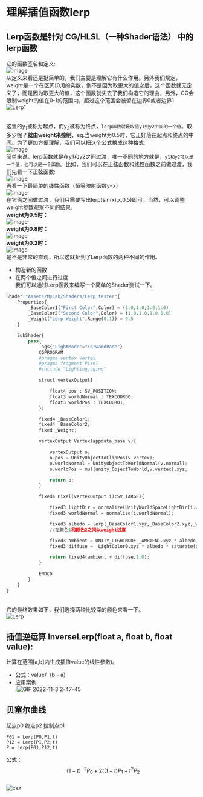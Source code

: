 # 理解插值函数lerp

## Lerp函数是针对 **CG/HLSL（一种Shader语法）** 中的lerp函数
它的函数签名和定义:
<br>![image](https://user-images.githubusercontent.com/74708198/192804056-4572a5e3-b94a-4a55-9c59-bc350771a055.png)
<br>从定义来看还是挺简单的，我们主要是理解它有什么作用。另外我们规定，weight是一个在区间[0,1]的实数，倒不是因为取更大的值之后，这个函数就无定义了，而是因为取更大的值，这个函数就失去了我们构造它的理由，另外，CG会限制weight的值在0-1的范围内，超过这个范围会被留在边界0或者边界1
<br>![Lerp1](https://user-images.githubusercontent.com/74708198/199573023-887e52b0-5f7d-4b99-92a7-09b04acee959.gif)

<br>这里的y<sub>1</sub>被称为起点，而y<sub>2</sub>被称为终点，`lerp函数就是取值y1到y2中间的一个值`。取多少呢？**就由weight来控制**，eg.当weight为0.5时，它正好落在起点和终点的中间。为了更加方便理解，我们可以把这个公式换成这种格式:
<br>![image](https://user-images.githubusercontent.com/74708198/192806113-80febc07-7f37-4e27-b1d6-ad1fc958fa8b.png)
<br>简单来说，lerp函数就是在y1和y2之间过渡，唯一不同的地方就是，`y1和y2可以是一个值，也可以是一个函数`。比如，我们可以在正弦函数和线性函数之前做过渡，我们先看一下正弦函数:
<br>![image](https://user-images.githubusercontent.com/74708198/192806750-b5e5deb2-0851-4608-86aa-ceb7923a8be2.png)
<br>再看一下最简单的线性函数（恒等映射函数y=x）
<br>![image](https://user-images.githubusercontent.com/74708198/192806893-fda1a89e-208a-49da-8f3f-f6d450721928.png)
<br>在它俩之间做过渡，我们只需要写出lerp(sin(x),x,0.5)即可。当然，可以调整weight参数观察不同的结果。
<br>**weight为0.5时：**
<br>![image](https://user-images.githubusercontent.com/74708198/192807040-7beb12ec-b7d4-42ed-862f-afa3415d9f3e.png)
<br>**weight为0.8时：**
<br>![image](https://user-images.githubusercontent.com/74708198/192807311-e571c7ed-3713-4162-9cd6-f68a911ad85a.png)
<br>**weight为0.2时：**
<br>![image](https://user-images.githubusercontent.com/74708198/192807336-2aa71cc2-f2a3-4969-98ff-f8caa1f3dad6.png)
<br>是不是非常的直观，所以这就扯到了Lerp函数的两种不同的作用。
* 构造新的函数
* 在两个值之间进行过度
<br>我们可以通过Lerp函数来编写一个简单的Shader测试一下。
```Python
Shader "Assets/MyLab/Shaders/Lerp_tester"{
    Properties{
        _BaseColor1("First Color",Color) = (1.0,1.0,1.0,1.0)
        _BaseColor2("Second Color",Color) = (1.0,1.0,1.0,1.0)
        _Weight("Lerp Weight",Range(0,1)) = 0.5
    }

    SubShader{
        pass{
            Tags{"LightMode"="ForwardBase"}
            CGPROGRAM
            #pragma vertex Vertex
            #pragma fragment Pixel
            #include "Lighting.cginc"

            struct vertexOutput{

                float4 pos : SV_POSITION;
                float3 worldNormal : TEXCOORD0;
                float3 worldPos : TEXCOORD1;
            };

            fixed4 _BaseColor1;
            fixed4 _BaseColor2;
            fixed _Weight;

            vertexOutput Vertex(appdata_base v){

                vertexOutput o;
                o.pos = UnityObjectToClipPos(v.vertex);
                o.worldNormal = UnityObjectToWorldNormal(v.normal);
                o.worldPos = mul(unity_ObjectToWorld,v.vertex).xyz;

                return o;
            }

            fixed4 Pixel(vertexOutput i):SV_TARGET{

                fixed3 lightDir = normalize(UnityWorldSpaceLightDir(i.worldPos));
                fixed3 worldNormal = normalize(i.worldNormal);

                fixed3 albedo = lerp(_BaseColor1.xyz,_BaseColor2.xyz,_Weight);
                //在颜色1和颜色2之间以weight过度

                fixed3 ambient = UNITY_LIGHTMODEL_AMBIENT.xyz * albedo;
                fixed3 diffuse = _LightColor0.xyz * albedo * saturate(dot(worldNormal,lightDir));

                return fixed4(ambient + diffuse,1.0);
            }

            ENDCG
        }
    }
}
```
<br>它的最终效果如下，我们选择两种比较深的颜色来看一下。
<br>![Lerp](https://user-images.githubusercontent.com/74708198/192814682-7f1b7936-449e-4c74-9a88-0ba7941ba1b0.gif)

## 插值逆运算 InverseLerp(float a, float b, float value):
计算在范围[a,b]内生成插值value的线性参数t。
* 公式：value/（b - a）
* 应用案例
<br>!![GIF 2022-11-3 2-47-45](https://user-images.githubusercontent.com/74708198/199576141-c5396a85-8d19-460d-a5a2-ca5ec7b9a5d1.gif)


## 贝塞尔曲线
起点p0 终点p2 控制点p1
```
P01 = Lerp(P0,P1,t)
P12 = Lerp(P1,P2,t)
P = Lerp(P01,P12,t)
```
公式：
    $$（1-t）^ 2 P_0 + 2t(1-t)P_1 + t^2P_2 $$
<br>![cxz](https://user-images.githubusercontent.com/74708198/199576354-54c40331-c86c-4e24-89e5-53a33e3910e8.gif)


